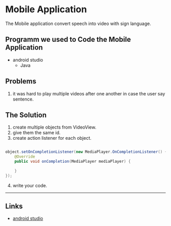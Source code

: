 # Mobile Application

The Mobile application convert speech into video with sign language.

## Programm we used to Code the Mobile Application
* android studio
    * Java

## Problems
1. it was hard to play multiple videos after one another in case the user say sentence.
## The Solution
1. create multiple objects  from VideoView.
2. give them the same id.
3. create action listener for each object.
```java

object.setOnCompletionListener(new MediaPlayer.OnCompletionListener() {
    @Override
    public void onCompletion(MediaPlayer mediaPlayer) {
        
    }
});
```
4. write your code.
___

## Links 

* [android studio](https://developer.android.com/studio?gclid=CjwKCAjw-8qVBhANEiwAfjXLrjQJdW2A-m3QFZwlrDGsDsZVYPDdY7SxlBh-T4R56h60XwTWiNJCbhoCUDQQAvD_BwE&gclsrc=aw.ds)

